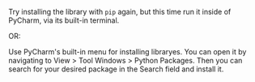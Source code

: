 
Try installing the library with `pip` again, but this time run it inside of
PyCharm, via its built-in terminal.

OR:

Use PyCharm's built-in menu for installing libraryes. You can open it by
navigating to View > Tool Windows > Python Packages.  Then you can search for
your desired package in the Search field and install it.

